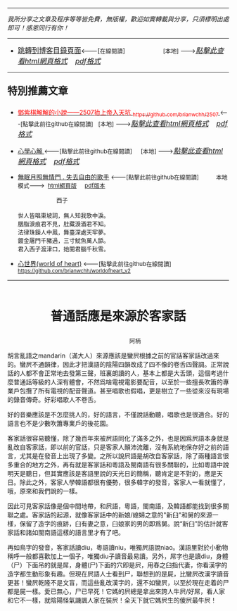 ***
*我所分享之文章及程序等等皆免費，無版權，歡迎如實轉載與分享，只須標明出處即可！感恩同行有你！* 
****
- [<font size=3>跳轉到博客目錄頁面</font>](../../tableOfContent.md)<---[<font size=2>在線閱讀</font>]&nbsp;&nbsp; &nbsp; &nbsp; &nbsp; &nbsp; &nbsp; &nbsp; &nbsp; &nbsp;&nbsp; &nbsp;  <font size=2> [本地] ---></font><font size=3>[*_點擊此查看html網頁格式_*](../../tableOfContent.html)&nbsp; &nbsp; [*_pdf格式_*](../../tableOfContent.md.pdf)</font>
****

### <p style="font-size: 23px; font-weight:900;">特別推薦文章</p>

- [<font color=red> 鄧紫棋解解的小說——2507抬上帝入天坑 <sub>https://github.com/brianwchh/2507 </sub></font>](https://github.com/brianwchh/worldofheart_v2/blob/main/md_and_html/%E9%84%A7%E7%B4%AB%E6%A3%8B%E8%A7%A3%E8%A7%A3%E7%9A%84%E5%B0%8F%E8%AA%AA%E2%80%94%E2%80%942507%E6%8A%AC%E4%B8%8A%E5%B8%9D%E5%85%A5%E5%A4%A9%E5%9D%91.md)<font size=2><---[點擊此前往github在線閱讀]</font>&nbsp;&nbsp; <font size=2> [本地] ---></font><font size=3>[*_點擊此查看html網頁格式_*](../../md_and_html/鄧紫棋解解的小說——2507抬上帝入天坑.html)&nbsp; &nbsp; [*_pdf格式_*](../../md_and_html/鄧紫棋解解的小說——2507抬上帝入天坑.md.pdf)</font> 

- [<font  > 心學心解 </font>](https://github.com/brianwchh/worldofheart_v2/blob/main/md_and_html/%E5%BF%83%E5%AD%B8%E6%96%B0%E8%A7%A3.md)<font size=2><---[點擊此前往github在線閱讀]</font>&nbsp;&nbsp; &nbsp;   <font size=2> [本地] ---></font><font size=3>[*_點擊此查看html網頁格式_*](../../心學新解.html)&nbsp; &nbsp; [*_pdf格式_*](../../心學新解.md.pdf)</font> 

- [<font  >無眠月照無情門 . 失去自由的歌手</font>](https://github.com/brianwchh/worldofheart_v2/blob/main/md_and_html/%E7%84%A1%E7%9C%A0%E6%9C%88%E7%85%A7%E7%84%A1%E6%83%85%E9%96%80.md)<font size=2> <---[點擊此前往github在線閱讀]</font> &nbsp;&nbsp;&nbsp;&nbsp;&nbsp;&nbsp;&nbsp;&nbsp; <font size=2>本地模式---> &nbsp;[html網頁版](../../md_and_html/無眠月照無情門.html) &nbsp;&nbsp;&nbsp; [pdf版本](../../md_and_html/無眠月照無情門.md.pdf) </font>

    <p><font size=2>&nbsp; &nbsp; &nbsp; &nbsp; &nbsp; &nbsp; &nbsp; &nbsp; &nbsp; &nbsp; &nbsp; &nbsp; 西子</br></br>世人皆唱東坡詞，無人知我歌中淚。</br>胭脂淚痕君不見，肚藏淚酒君不知。</br>法律珠鍊人中鳳，舞臺深處天牢夢。</br>鍍金屠門千豬過，三寸魷魚萬人舔。</br>君入西子渡津口，她閱君腦千秋雪。</font></p>
    
- [<font  >心世界(world of heart)</font>](https://github.com/brianwchh/worldofheart_v2)<font size=2> <---[點擊此前往github在線閱讀]</font> <sub> https://github.com/brianwchh/worldofheart_v2 </sub>

   

****




</br>


<p align="center" style="font-size: 28px;font-weight: 800">普通話應是來源於客家話</p>

<p align="center" style="font-size: small;">&nbsp;&nbsp;&nbsp;&nbsp;&nbsp;&nbsp;&nbsp;&nbsp;&nbsp;&nbsp;&nbsp;&nbsp;&nbsp;&nbsp;&nbsp;&nbsp;&nbsp;&nbsp;&nbsp;&nbsp; 阿柄</p>

胡言亂語之mandarin（滿大人）來源應該是蠻屄根據之前的官話客家話改過來的。蠻屄不通韻律，因此才把漢語的陰陽四韻改成了四不像的卷舌四聲調。正常說話的人都不會正常地去發第三聲，班裏朗讀的人，基本上都是大舌頭，這個考過什麼普通話等級的人深有體會，不然爲啥電視電影要配音，以至於一些擅長吹簫的專業戶包攬了所有電視的配音聲道。甚至唱歌也假唱，更是樹立了一些從來沒有現場的錄音傳奇。好彩唱歌人不卷舌。

好的音樂應該是不怎麼挑人的，好的語言，不僅說話動聽，唱歌也是很適合。好的語言也不是少數吹簫專業戶的後花園。

客家話很容易聽懂，除了幾百年來被屄語同化了滿多之外，也是因爲屄語本身就是亂改自客家話，即以前的官話，只是客家人顛沛流離，沒有系統地保存好之前的語言，尤其是在發音上出現了多變。之所以說屄語是胡改自客家話，除了兩種語言很多重合的地方之外，再有就是客家話和粵語及閩南語有很多關聯的，比如粵語中說明天是聽日，但其實應該是客語里說的天光日的簡稱，聽肯定是不對的，應是天日。除此之外，客家人學韓語都很有優勢，很多韓字的發音，客家人一看就懂了，哦，原來和我們說的一樣。

因此可見客家話像是個中間地帶，和屄語，粵語，閩南語，及韓語都能找到很多關聯之處。客家話的起源，就像客家話中的新娘/媳婦之意的"新臼"和舅的來源一樣，保留了造字的痕跡，臼有妻之意，臼娘家的男的即爲舅。說“新臼”的估計就客家話和諸如閩南語這樣的語言里才有了吧。

再如鳥字的發音，客家話讀diu，粵語讀niu，唯獨屄語說niao。漢語里對於小動物稱呼一般都喜歡加上一個子，唯獨diu子讀音最易讀。另外，屌字也是讀diu，身體（尸）下面吊的就是屌，身體(尸)下面的穴即是屄，用舂之臼指代妻，你看漢字的造字都生動形象有趣。但現在屄語人士看到尸，聯想到的是屍，比蠻屄改漢字讀音更甚！蠻屄乾隆不是文盲，而這些亂改漢字的，還不如蠻屄，以至於現在走着的尸都是屍一樣。愛已無心，尸已早死！它媽的屄總是拿出來誇人牛屄/好屌，看人家和它不一樣，就陰陽怪氣譏諷人家在裝屄！全天下就它媽屄生的傻屄最牛屄！



